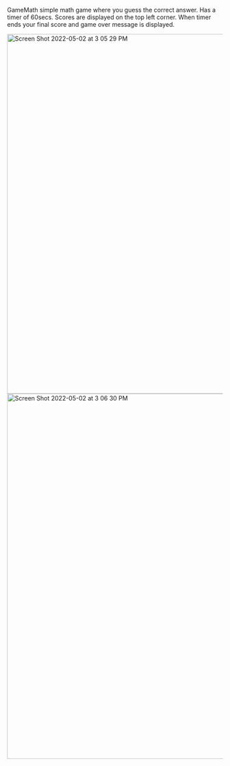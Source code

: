  GameMath simple math game where you guess the correct answer. 
 Has a timer of 60secs. Scores are displayed on the top left corner. 
 When timer ends your final score and game over message is displayed.
 
 
 <img width="839" alt="Screen Shot 2022-05-02 at 3 05 29 PM" src="https://user-images.githubusercontent.com/71542023/166327645-e78ad0d6-272f-4bbd-bf30-553511d5dfab.png">
<img width="852" alt="Screen Shot 2022-05-02 at 3 06 30 PM" src="https://user-images.githubusercontent.com/71542023/166327774-9195e364-9a27-43fb-a947-299d584cabba.png">
